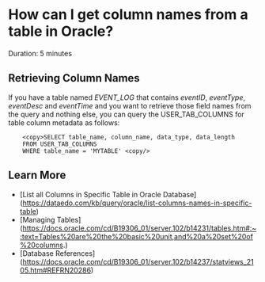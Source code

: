 # How can I get column names from a table in Oracle?

Duration: 5 minutes

## Retrieving Column Names

If you have a table named *EVENT\_LOG* that contains *eventID*, *eventType*, *eventDesc* and *eventTime* and you want to retrieve those field names from the query and nothing else, you can query the USER\_TAB\_COLUMNS for table column metadata as follows:

```
    <copy>SELECT table_name, column_name, data_type, data_length
    FROM USER_TAB_COLUMNS
    WHERE table_name = 'MYTABLE' <copy/>

```

## Learn More
* [List all Columns in Specific Table in Oracle Database] (https://dataedo.com/kb/query/oracle/list-columns-names-in-specific-table)
* [Managing Tables] (https://docs.oracle.com/cd/B19306_01/server.102/b14231/tables.htm#:~:text=Tables%20are%20the%20basic%20unit,and%20a%20set%20of%20columns.)
* [Database References] (https://docs.oracle.com/cd/B19306_01/server.102/b14237/statviews_2105.htm#REFRN20286)